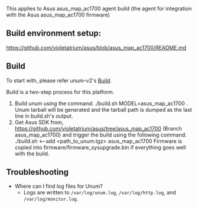 This applies to Asus asus_map_ac1700 agent build
(the agent for integration with the Asus asus_map_ac1700 firmware)

Build environment setup:
------------------------
https://github.com/violetatrium/asus/blob/asus_map_ac1700/README.md

## Build

 To start with,  please refer unum-v2's [Build][1].

 Build is a two-step process for this platform.
 1. Build unum using the command:
    ./build.sh MODEL=asus_map_ac1700 . Unum tarball will be generated and the
    tarball path is dumped as the last line in build.sh's output.
 2. Get Asus SDK from, 
    https://github.com/violetatrium/asus/tree/asus_map_ac1700
    (Branch asus_map_ac1700)
    and trigger the build using the following command.
    ./build.sh <--add <path_to_unum.tgz> asus_map_ac1700
    Firmware is copied into firmware/firmware_sysupgrade.bin
    if everything goes well with the build.

## Troubleshooting

* Where can I find log files for Unum?
  * Logs are written to `/var/log/unum.log`, `/var/log/http.log`, and 
    `/var/log/monitor.log`.

[1]: Build.md

